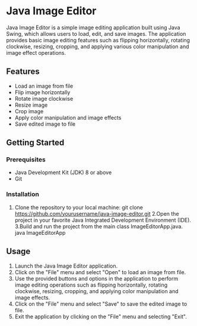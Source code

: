 # Java Image Editor

Java Image Editor is a simple image editing application built using Java Swing, which allows users to load, edit, and save images. The application provides basic image editing features such as flipping horizontally, rotating clockwise, resizing, cropping, and applying various color manipulation and image effect operations.

## Features

- Load an image from file
- Flip image horizontally
- Rotate image clockwise
- Resize image
- Crop image
- Apply color manipulation and image effects
- Save edited image to file

## Getting Started

### Prerequisites

- Java Development Kit (JDK) 8 or above
- Git

### Installation

1. Clone the repository to your local machine:
git clone https://github.com/yourusername/java-image-editor.git
2.Open the project in your favorite Java Integrated Development Environment (IDE).
3.Build and run the project from the main class ImageEditorApp.java.
  java ImageEditorApp
## Usage
1. Launch the Java Image Editor application.
2. Click on the "File" menu and select "Open" to load an image from file.
3. Use the provided buttons and options in the application to perform image editing operations such as flipping horizontally, rotating clockwise, resizing, cropping,   and applying color manipulation and image effects.
4. Click on the "File" menu and select "Save" to save the edited image to file.
5. Exit the application by clicking on the "File" menu and selecting "Exit".

